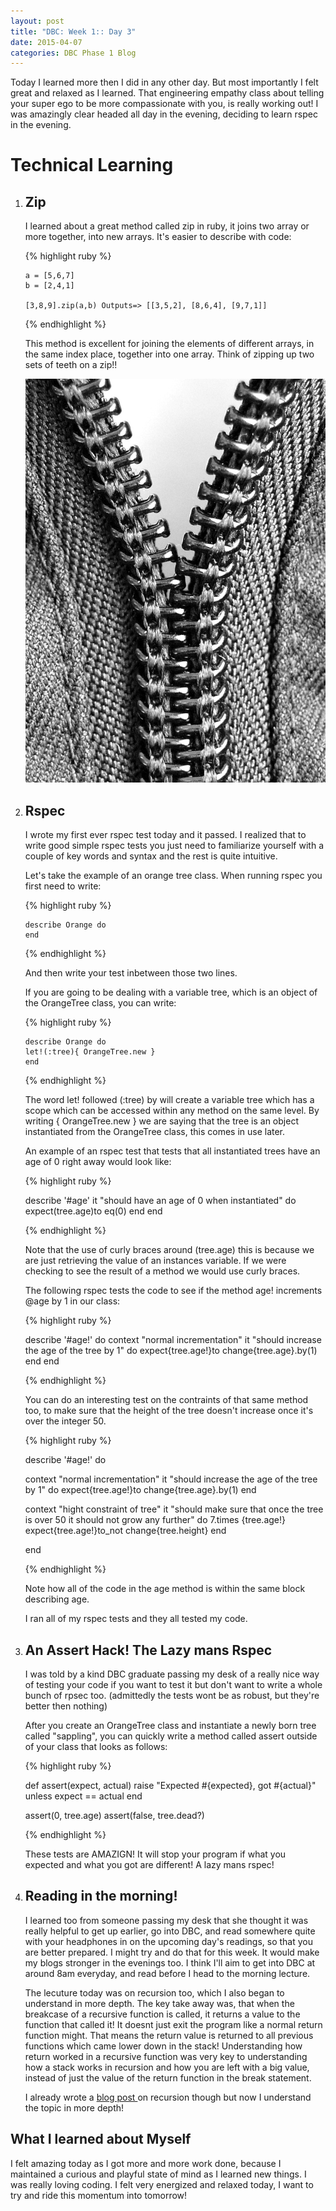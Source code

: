 ```yaml
---
layout: post
title: "DBC: Week 1:: Day 3"
date: 2015-04-07
categories: DBC Phase 1 Blog
---
```


Today I learned more then I did in any other day. But most importantly I felt great and relaxed as I learned. That engineering empathy class about telling your super ego to be more compassionate with you, is really working out! I was amazingly clear headed all day in the evening, deciding to learn rspec in the evening.

<h1> Technical Learning </h1>
<ol>
  <li><h2>Zip</h2></li>
  I learned about a great method called zip in ruby, it joins two array or more together, into new arrays. It's easier to describe with code:

  {% highlight ruby %}

    a = [5,6,7]
    b = [2,4,1]

    [3,8,9].zip(a,b) Outputs=> [[3,5,2], [8,6,4], [9,7,1]]


  {% endhighlight %}

  This method is excellent for joining the elements of different arrays, in the same index place, together into one array. Think of zipping up two sets of teeth on a zip!!

![zipper](imgs/zipper.jpg)

<li><h2>Rspec</h2></li>

I wrote my first ever rspec test today and it passed. I realized that to write good simple rspec tests you just need to familiarize yourself with a couple of key words and syntax and the rest is quite intuitive.

Let's take the example of an orange tree class. When running rspec you first need to write:

{% highlight ruby %}

    describe Orange do
    end


  {% endhighlight %}

  And then write your test inbetween those two lines.

If you are going to be dealing with a variable tree, which is an object of the OrangeTree class, you can write:

{% highlight ruby %}

    describe Orange do
    let!(:tree){ OrangeTree.new }
    end


  {% endhighlight %}

The word let! followed (:tree) by  will create a variable tree which has a scope which can be accessed within any method on the same level. By writing { OrangeTree.new } we are saying that the tree is an object instantiated from the OrangeTree class, this comes in use later.

An example of an rspec test that tests that all instantiated trees have an age of 0 right away would look like:

{% highlight ruby %}

  describe '#age'
  it "should have an age of 0 when instantiated" do
    expect(tree.age)to eq(0)
  end
end

  {% endhighlight %}

Note that the use of curly braces around (tree.age) this is because we are just retrieving the value of an instances variable. If we were checking to see the result of a method we would use curly braces.

The following rspec tests the code to see if the method age! increments @age by 1 in our class:


{% highlight ruby %}

 describe '#age!' do
 context "normal incrementation"
  it "should increase the age of the tree by 1" do
    expect{tree.age!}to change{tree.age}.by(1)
  end
end

  {% endhighlight %}

You can do an interesting test on the contraints of that same method too, to make sure that the height of the tree doesn't increase once it's over the integer 50.

{% highlight ruby %}

 describe '#age!' do

 context "normal incrementation"
  it "should increase the age of the tree by 1" do
    expect{tree.age!}to change{tree.age}.by(1)
  end

  context "hight constraint of tree"
  it "should make sure that once the tree is over 50 it should not grow any further" do
    7.times {tree.age!}
    expect{tree.age!}to_not change{tree.height}
  end


end

  {% endhighlight %}

Note how all of the code in the age method is within the same block describing age.

I ran all of my rspec tests and they all tested my code.

<li><h2>An Assert Hack! The Lazy mans Rspec </h2></li>

I was told by a kind DBC graduate passing my desk of a really nice way of testing your code if you want to test it but don't want to write a whole bunch of rpsec too. (admittedly the tests wont be as robust, but they're better then nothing)

After you create an OrangeTree class and instantiate a newly born tree called "sappling", you can quickly write a method called assert outside of your class that looks as follows:

{% highlight ruby %}

def assert(expect, actual)
  raise "Expected #{expected}, got #{actual}" unless expect == actual
end

assert(0, tree.age)
assert(false, tree.dead?)

  {% endhighlight %}

These tests are AMAZIGN! It will stop your program if what you expected and what you got are different! A lazy mans rspec!

<li><h2>Reading in the morning!</li></h2>
I learned too from someone passing my desk that she thought it was really helpful to get up earlier, go into DBC, and read somewhere quite with your headphones in on the upcoming day's readings, so that you are better prepared. I might try and do that for this week. It would make my blogs stronger in the evenings too. I think I'll aim to get into DBC at around 8am everyday, and read before I head to the morning lecture.

The lecuture today was on recursion too, which I also began to understand in more depth. The key take away was, that when the breakcase of a recursive function is called, it returns a value to the function that called it! It doesnt just exit the program like a normal return function might. That means the return value is returned to all previous functions which came lower down in the stack! Understanding how return worked in a recursive function was very key to understanding how a stack works in recursion and how you are left with a big value, instead of just the value of the return function in the break statement.

I already wrote a <a href="http://wardch.github.io/recursion/2015/04/02/t8-tech.html">blog post </a> on recursion though but now I understand the topic in more depth!

</ol>

<h2> What I learned about Myself </h2>

I felt amazing today as I got more and more work done, because I maintained a curious and playful state of mind as I learned new things. I was really loving coding. I felt very energized and relaxed today, I want to try and ride this momentum into tomorrow!





